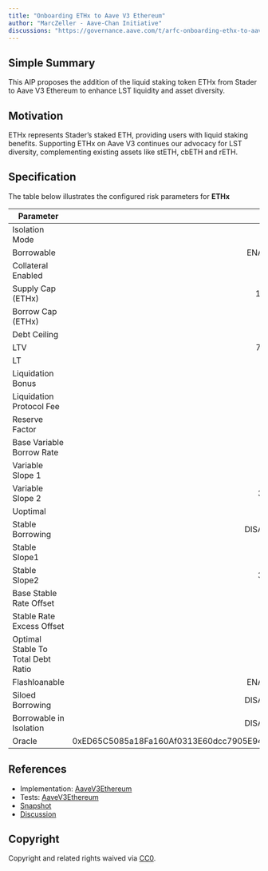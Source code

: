 ```yaml
---
title: "Onboarding ETHx to Aave V3 Ethereum"
author: "MarcZeller - Aave-Chan Initiative"
discussions: "https://governance.aave.com/t/arfc-onboarding-ethx-to-aave-v3-ethereum/15672"
---
```


## Simple Summary

This AIP proposes the addition of the liquid staking token ETHx from Stader to Aave V3 Ethereum to enhance LST liquidity and asset diversity.

## Motivation

ETHx represents Stader’s staked ETH, providing users with liquid staking benefits. Supporting ETHx on Aave V3 continues our advocacy for LST diversity, complementing existing assets like stETH, cbETH and rETH.

## Specification

The table below illustrates the configured risk parameters for **ETHx**

| Parameter                          |                                      Value |
| ---------------------------------- | -----------------------------------------: |
| Isolation Mode                     |                                      false |
| Borrowable                         |                                    ENABLED |
| Collateral Enabled                 |                                       true |
| Supply Cap (ETHx)                  |                                     10,000 |
| Borrow Cap (ETHx)                  |                                      1,000 |
| Debt Ceiling                       |                                      USD 0 |
| LTV                                |                                     74.5 % |
| LT                                 |                                       77 % |
| Liquidation Bonus                  |                                      7.5 % |
| Liquidation Protocol Fee           |                                       10 % |
| Reserve Factor                     |                                       15 % |
| Base Variable Borrow Rate          |                                        0 % |
| Variable Slope 1                   |                                        7 % |
| Variable Slope 2                   |                                      300 % |
| Uoptimal                           |                                       45 % |
| Stable Borrowing                   |                                   DISABLED |
| Stable Slope1                      |                                        7 % |
| Stable Slope2                      |                                      300 % |
| Base Stable Rate Offset            |                                        1 % |
| Stable Rate Excess Offset          |                                        8 % |
| Optimal Stable To Total Debt Ratio |                                       20 % |
| Flashloanable                      |                                    ENABLED |
| Siloed Borrowing                   |                                   DISABLED |
| Borrowable in Isolation            |                                   DISABLED |
| Oracle                             | 0xED65C5085a18Fa160Af0313E60dcc7905E944Dc7 |

## References

- Implementation: [AaveV3Ethereum](https://github.com/bgd-labs/aave-proposals-v3/blob/main/src/20231212_AaveV3Ethereum_OnboardingETHxToAaveV3Ethereum/AaveV3Ethereum_OnboardingETHxToAaveV3Ethereum_20231212.sol)
- Tests: [AaveV3Ethereum](https://github.com/bgd-labs/aave-proposals-v3/blob/main/src/20231212_AaveV3Ethereum_OnboardingETHxToAaveV3Ethereum/AaveV3Ethereum_OnboardingETHxToAaveV3Ethereum_20231212.t.sol)
- [Snapshot](https://snapshot.org/#/aave.eth/proposal/0x9238b091250c739f5b5486ab8dbaa110b0b7ec0582698ea2c2d3721377e4b0bb)
- [Discussion](https://governance.aave.com/t/arfc-onboarding-ethx-to-aave-v3-ethereum/15672)

## Copyright

Copyright and related rights waived via [CC0](https://creativecommons.org/publicdomain/zero/1.0/).
